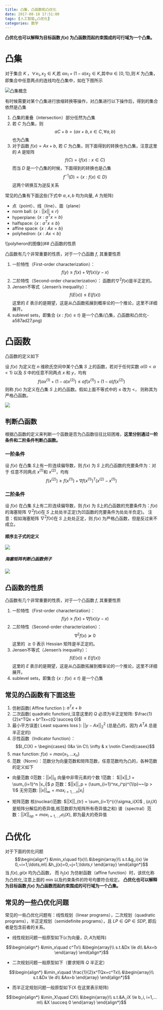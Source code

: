 ```yaml
---
title: 凸集，凸函数和凸优化
date: 2017-08-18 17:51:00
tags: [人工智能,凸优化]
categories: 数学
---
```

**凸优化也可以解释为目标函数 $f(x)$ 为凸函数而起约束围成的可行域为一个凸集。**


# 凸集


对于集合 $K$ ，$\forall x_1,x_2 \in K$,若 $\alpha x_1 + (1-\alpha)x_2 \in K$,其中$α∈[0,1])$,则 $K$ 为凸集，即集合中任意两点的连线均在凸集中，如在下图所示

![凸集概念](凸集，凸函数和凸优化/凸集，凸函数和凸优化-6040dc5b.png)

<!--more-->
有时候需要对某个凸集进行放缩转换等操作，对凸集进行以下操作后，得到的集合依然是凸集

1. 凸集的重叠（intersection）部分任然为凸集
1. 若 $C$ 为凸集，则
$$aC+b = \lbrace ax+b , x \in C, \forall a, b\rbrace$$
也为凸集
1. 对于函数 $f(x)=Ax+b$, 若 $C$ 为凸集，则下面得到的转换也为凸集，注意这里的 $A$ 是矩阵
$$f(C) = \lbrace f(x):x\in C\rbrace$$
而当 $D$ 是一个凸集的时候，下面得到的转换也是凸集
$$f^{-1}(D) = \lbrace x: f(x)\in D\rbrace$$
这两个转换互为逆反关系

常见的凸集有下面这些(下式中 $a,x,b$ 均为向量, $A$ 为矩阵)

- 点（point）、线（line）、面（plane）
- norm ball: $\{x:||x||≤r\}$
- hyperplane: $\{x:a^Tx=b\}$
- halfspace: $\{x:a^Tx≤b\}$
- affine space: $\{x:Ax=b\}$
- polyhedron: $\{x:Ax<b\}$

![polyheron的图像](## 凸函数的性质

凸函数有几个非常重要的性质，对于一个凸函数 $f$, 其重要性质

1. 一阶特性（First-order characterization）：
$$f(y) \ge f(x) + \nabla f(x)(y - x)$$
1. 二阶特性（Second-order characterization）：
函数的$∇^2f(x)$是半正定的。
1. Jensen不等式（Jensen’s inequality）：
$$f(E(x))≤E(f(x))$$
这里的 $E$ 表示的是期望，这是从凸函数拓展到概率论的一个推论，这里不详细展开。
1. sublevel sets，即集合 $\{x:f(x)≤t\}$ 是一个凸集/凸集，凸函数和凸优化-a587ad27.png)

# 凸函数
凸函数的定义如下

设 $f(x)$ 为定义在 $n$ 维欧氏空间中某个凸集 $S$ 上的函数，若对于任何实数 $α(0<α<1)$ 以及 $S$ 中的任意不同两点 $x$ 和 $y$，均有
$$f(\alpha x^{(1)}+ (1-\alpha)x^{(2)}) \le \alpha f(x^{(1)}) + (1-\alpha)f(x^{(2)})$$
则称 $f(x)$ 为定义在凸集 $S$ 上的凸函数。假如上面不等式中的 $≤$ 改为 $<$， 则称其为严格凸函数。

![](凸集，凸函数和凸优化/凸集，凸函数和凸优化-49202716.png)

## 判断凸函数
根据凸函数的定义来判断一个函数是否为凸函数往往比较困难，**这里分别通过一阶条件和二阶条件判断凸函数。**
### 一阶条件
设 $f(x)$ 在凸集 $S$上有一阶连续偏导数，则 $f(x)$ 为 $S$ 上的凸函数的充要条件为：对于 任意不同两点 $x^{(1)}$和 $x^{(2)}$，均有
$$f(x^{(2)}) \ge f(x^{(1)}) + \nabla f(x^{(1)})^T(x^{(2)} - x^{(1)})$$

### 二阶条件

设 $f(x)$ 在凸集 $S$上有二阶连续偏导数，则 $f(x)$ 为 $S$上的凸函数的充要条件为：$f(x)$ 的海塞矩阵 $∇^2f(x)$在 $S$ 上处处半正定(为凹函数的充要条件为处处半负定)。
注意：假如海塞矩阵 $∇^2f(x)$在 $S$ 上处处正定，则 $f(x)$ 为严格凸函数，但是反过来不成立。

#### 顺序主子式的定义

![](凸集，凸函数和凸优化/凸集，凸函数和凸优化-41658fd8.png)

##### 海塞矩阵判断凸函数例子
![](凸集，凸函数和凸优化/凸集，凸函数和凸优化-703dae26.png)


## 凸函数的性质

凸函数有几个非常重要的性质，对于一个凸函数 $f$, 其重要性质

1. 一阶特性（First-order characterization）：
$$ f(y) \ge f(x) + \nabla f(x)(y - x) $$
1. 二阶特性（Second-order characterization）：
$$\nabla^2f(x) \succeq 0$$
这里的 $⪰0$ 表示 Hessian 矩阵是半正定的。
1. Jensen不等式（Jensen’s inequality）：
$$f(E(x))≤E(f(x))$$
这里的 $E$ 表示的是期望，这是从凸函数拓展到概率论的一个推论，这里不详细展开。
1. sublevel sets，即集合 $\{x:f(x)≤t\}$ 是一个凸集

## 常见的凸函数有下面这些

1. 仿射函数( Affine function ): $a^Tx+b$
1. 二次函数( quadratic function),注意这里的 $Q$ 必须为半正定矩阵: $\frac{1}{2}x^TQx + b^Tx+c(Q \succeq 0)$
1. 最小平方误差( Least squares loss ): $||y-Ax||_2^2$ (总是凸的，因为 $A^TA$ 总是半正定的)
1. 示性函数（Indicator function）：
$$I_C(X) = \begin{cases} 0&x \in C\\ \infty & x \notin C\end{cases}$$
1. max function: $f(x) = max \lbrace x_1,…x_n \rbrace$
1. 范数（Norm）：范数分为向量范数和矩阵范数，任意范数均为凸的，各种范数的定义如下
 - 向量范数
0范数：$||x||_0$ 向量中非零元素的个数
1范数： $||x||_1 = \sum_{i=1}^n |x_i|$
$p$ 范数：$||x||_p = (\sum_{i=1}^nx_i^p)^{1/p}~~(p > 1)$
无穷范数: $||x||_{\infty} = max_{i=1,…n} |x_i|$

 - 矩阵范数
核(nuclear)范数: $||X||_{tr} = \sum_{i=1}^{r}\sigma_i(X)$ , ($\sigma_i(X)$是矩阵分解后的奇异值,核范数即为矩阵所有奇异值之和)
谱（spectral）范数：$||X||_{op} = max_{i=1,…r}\sigma_i(X)$, 即为最大的奇异值

# 凸优化
对于下面的优化问题
$$\begin{align*} &\min_x\quad f(x)\\ &\begin{array}\\ s.t.&g_i(x) \le 0,~i=1,\ldots,m\\ &h_j(x)=0,~j=1,\ldots,r \end{array} \end{align*}$$
当 $f(x),gi(x$ 均为凸函数， 而 $h_j(x)$ 为仿射函数（affine function）时，该优化称为凸优化,注意上面的 min 以及约束条件的符号均要符合规定。
**凸优化也可以解释为目标函数 $f(x)$ 为凸函数而起约束围成的可行域为一个凸集。**

## 常见的一些凸优化问题
常见的一些凸优化问题有：线性规划（linear programs），二次规划（quadratic programs），半正定规划（semidefinite programs），且 $LP∈QP∈SDP$, 即后者是包含前者的关系。

- 线性规划问题一般原型如下($c$为向量，$D,A$为矩阵)

$$\begin{align*} &\min_x\quad c^Tx\\ &\begin{array}\\ s.t.&Dx \le d\\ &Ax=b \end{array} \end{align*}$$

- 二次规划问题一般原型如下（要求矩阵 $Q$ 半正定）

$$\begin{align*} &\min_x\quad \frac{1}{2}x^TQx+c^Tx\\ &\begin{array}\\ s.t.&Dx \le d\\ &Ax=b \end{array} \end{align*}$$

- 而半正定规划问题一般原型如下(X 在这里表示矩阵)

$$\begin{align*} &\min_X\quad CX\\ &\begin{array}\\ s.t.&A_iX \le b_i, i=1,…m\\ &X \succeq 0 \end{array} \end{align*}$$

